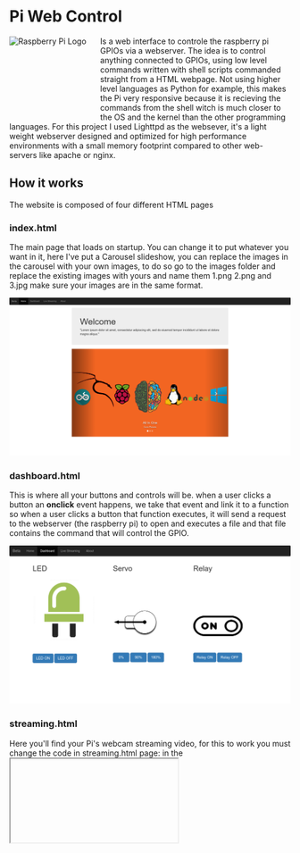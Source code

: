 # Pi Web Control
<img src="https://www.raspberrypi.org/wp-content/uploads/2012/03/raspberry-pi-logo.png" alt="Raspberry Pi Logo" align="left" style="margin-right: 25px" height=150>
Is a web interface to controle the raspberry pi GPIOs via a webserver.
The idea is to control anything connected to GPIOs, using low level commands written with shell scripts commanded straight from a HTML webpage. 
Not using higher level languages as Python for example, this makes the Pi very responsive because it is recieving the commands from the shell witch is much closer to the OS and the kernel than the other programming languages. For this project I used Lighttpd as the websever, it's a light weight webserver designed and optimized for high performance environments with a small memory footprint compared to other web-servers like apache or nginx.

## How it works
The website is composed of four different HTML pages
### index.html
The main page that loads on startup. You can change it to put whatever you want in it, here I've put a Carousel slideshow, you can replace the images in the carousel with your own images, to do so go to the images folder and replace the existing images with yours and name them 1.png 2.png and 3.jpg make sure your images are in the same format.

![Image of Yaktocat](screenshots/home.png)
### dashboard.html
This is where all your buttons and controls will be. when a user clicks a button an **onclick** event happens, we take that event and link it to a function so when a user clicks a button that function executes, it will send a request to the webserver (the raspberry pi) to open and executes a file and that file contains the command that will control the GPIO.

![Image of Yaktocat](screenshots/dashboard.png)
### streaming.html
Here you'll find your Pi's webcam streaming video, for this to work you must change the code in streaming.html page: in the **<iframe>** tag go to the src attribute and change <Your Pi's IP Here> with your Pi's IP.

![Image of Yaktocat](screenshots/streaming.png)
### about.html
Here you can put information about your project and its version.
![Image of Yaktocat](screenshots/about.png)
##Known issues
When reloading the page the images come back to their initial state 
and doesn't sync.
For the moment I can't use gpio shell commands to read an input on the gpio then serve it on the webpage. So this Method is only for controlling outputs. For reading inputs you might want to use flask or node js. The only input here is the webcam video streaming.
## License
This project is licensed under the terms of the MIT license.

